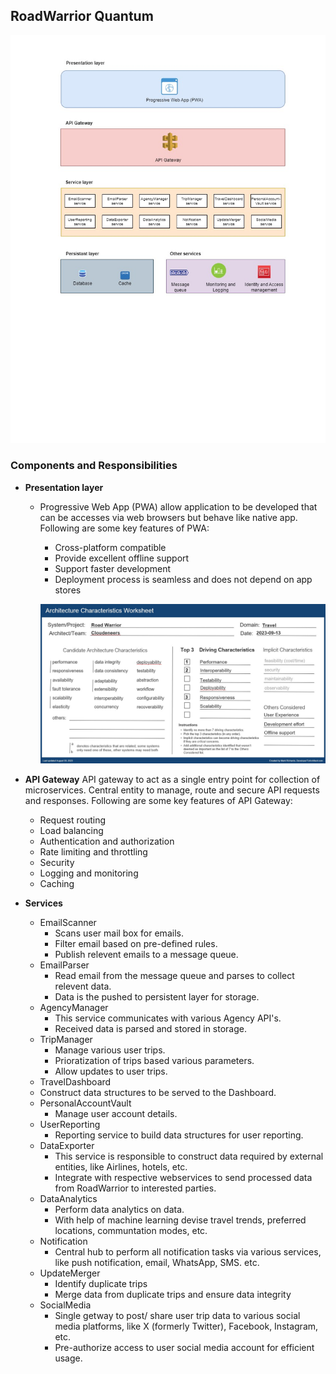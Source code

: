 ## RoadWarrior Quantum
![images](../diagrams/RoadWarrior-Logical-Architecture.jpg)

### Components and Responsibilities
* **Presentation layer**
  * Progressive Web App (PWA) allow application to be developed that can be accesses via web browsers but behave like native app.
	Following are some key features of PWA:
	* Cross-platform compatible
	* Provide excellent offline support
	* Support faster development
	* Deployment process is seamless and does not depend on app stores
	
	![images](../diagrams/Logical-Architecture-Charateristics.jpg)

*  **API Gateway**
	API gateway to act as a single entry point for collection of microservices.
	Central entity to manage, route and secure API requests and responses.
	Following are some key features of API Gateway:
	* Request routing
	* Load balancing
	* Authentication and authorization
	* Rate limiting and throttling
	* Security
	* Logging and monitoring
	* Caching
	
* **Services**
  * EmailScanner
	* Scans user mail box for emails.
	* Filter email based on pre-defined rules.
	* Publish relevent emails to a message queue.
  * EmailParser
	* Read email from the message queue and parses to collect relevent data.
	* Data is the pushed to persistent layer for storage.
  * AgencyManager
	* This service communicates with various Agency API's.
	* Received data is parsed and stored in storage.
  * TripManager
	* Manage various user trips.
	* Prioratization of trips based various parameters.
	* Allow updates to user trips.
  * TravelDashboard
   * Construct data structures to be served to the Dashboard. 
  * PersonalAccountVault
	* Manage user account details.
  * UserReporting
	* Reporting service to build data structures for user reporting.
  * DataExporter
	* This service is responsible to construct data required by external entities, like Airlines, hotels, etc.
	* Integrate with respective webservices to send processed data from RoadWarrior to interested parties.
  * DataAnalytics
	* Perform data analytics on data.
	* With help of machine learning devise travel trends, preferred locations, communtation modes, etc.
  * Notification
	* Central hub to perform all notification tasks via various services, like push notification, email, WhatsApp, SMS. etc.
  * UpdateMerger
	* Identify duplicate trips
	* Merge data from duplicate trips and ensure data integrity
  * SocialMedia
	* Single getway to post/ share user trip data to various social media platforms, like X (formerly Twitter), Facebook, Instagram, etc.
	* Pre-authorize access to user social media account for efficient usage.
